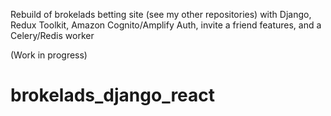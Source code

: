 Rebuild of brokelads betting site (see my other repositories) with Django, Redux Toolkit, Amazon Cognito/Amplify Auth, invite a friend features, and a Celery/Redis worker

(Work in progress)
# brokelads_django_react
